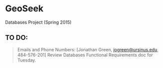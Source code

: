# GeoSeek
Databases Project (Spring 2015)

## TO DO:
> Emails and Phone Numbers: [Jonathan Green, jogreen@ursinus.edu, 484-576-201]
> Review Databases Functional Requirements doc for Tuesday.
